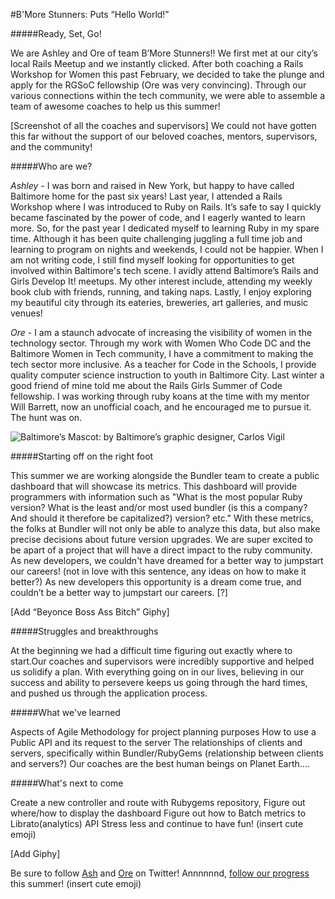 #B'More Stunners: Puts “Hello World!”

#####Ready, Set, Go!

We are Ashley and Ore of team B’More Stunners!! We first met at our city’s local Rails Meetup and we instantly clicked. After both coaching a Rails Workshop for Women this past February, we decided to take the plunge and apply for the RGSoC fellowship (Ore was very convincing). Through our various connections within the tech community, we were able to assemble a team of awesome coaches to help us this summer!


[Screenshot of all the coaches and supervisors]
We could not have gotten this far without the support of our beloved coaches, mentors, supervisors, and the community!


#####Who are we? 

*Ashley* -  I was born and raised in New York, but happy to have called Baltimore home for the past six years! Last year, I attended a Rails Workshop where I was introduced to Ruby on Rails.  It’s safe to say I quickly became fascinated by the power of code, and I eagerly wanted to learn more. So, for the past year I dedicated myself to learning Ruby in my spare time. Although it has been quite challenging juggling a full time job and learning to program on nights and weekends, I could not be happier. When I am not writing code, I still find myself looking for opportunities to get involved within Baltimore's tech scene. I avidly attend Baltimore’s Rails and Girls Develop It! meetups. My other interest include, attending my weekly book club with friends, running, and taking naps. Lastly, I enjoy exploring my beautiful city through its eateries, breweries, art galleries, and music venues!

*Ore* - I am a staunch advocate of increasing the visibility of women in the technology sector. Through my work with Women Who Code DC and the Baltimore Women in Tech community, I have a commitment to making the tech sector more inclusive. As a teacher for Code in the Schools, I provide quality computer science instruction to youth in Baltimore City.
Last winter a good friend of mine told me about the Rails Girls Summer of Code fellowship. I was working through ruby koans at the time with my mentor Will Barrett, now an unofficial  coach, and he encouraged me to pursue it. The hunt was on. 


![Baltimore’s Mascot: by Baltimore’s graphic designer, Carlos Vigil](https://dribbble.com/carlosvigil)


#####Starting off on the right foot

This summer we are working alongside the Bundler team to create a public dashboard that will showcase its metrics. This dashboard will provide programmers with information such as "What is the most popular Ruby version? What is the least and/or most used bundler (is this a company? And should it therefore be capitalized?) version? etc." With these metrics, the folks at Bundler will not only be able to analyze this data, but also make precise decisions about future version upgrades. We are super excited to be apart of a project that will have a direct impact to the ruby community. As new developers, we couldn't have dreamed for a better way to jumpstart our careers! (not in love with this sentence, any ideas on how to make it better?) As new developers this opportunity is a dream come true, and couldn’t be a better way to jumpstart our careers. [?]


[Add “Beyonce Boss Ass Bitch” Giphy]


#####Struggles and breakthroughs

At the beginning we had a difficult time figuring out exactly where to start.Our coaches and supervisors were incredibly supportive and helped us solidify a plan. With everything going on in our lives, believing in our success and ability to persevere keeps us going through the hard times, and pushed us through the application process.


#####What we've learned 

Aspects of Agile Methodology for project planning purposes
How to use a Public API and its request to the server
The relationships of clients and servers, specifically within Bundler/RubyGems (relationship between clients and servers?)
Our coaches are the best human beings on Planet Earth.... 

#####What's next to come

Create a new controller and route with Rubygems repository, 
Figure out where/how to display the dashboard
Figure out how to Batch metrics to Librato(analytics) API
Stress less and continue to have fun! (insert cute emoji)


[Add Giphy]



Be sure to follow [Ash](twitter.com/ashhjean) and [Ore](twitter.com/speculate7) on Twitter! 
Annnnnnd, [follow our progress](https://teams.railsgirlssummerofcode.org/?kind=&team_id=116) this summer! (insert cute emoji)

